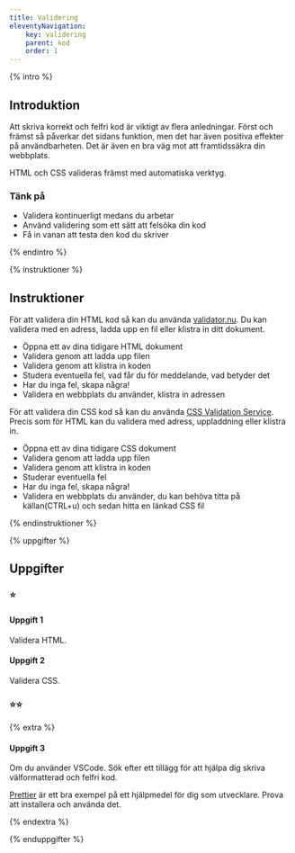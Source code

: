 ```yaml
---
title: Validering
eleventyNavigation:
    key: validering
    parent: kod
    order: 1
---
```


{% intro %}

## Introduktion
Att skriva korrekt och felfri kod är viktigt av flera anledningar. Först och främst
så påverkar det sidans funktion, men det har även positiva effekter på användbarheten.
Det är även en bra väg mot att framtidssäkra din webbplats.

HTML och CSS valideras främst med automatiska verktyg.

### Tänk på

 - Validera kontinuerligt medans du arbetar
 - Använd validering som ett sätt att felsöka din kod
 - Få in vanan att testa den kod du skriver

{% endintro %}

{% instruktioner %}

## Instruktioner

För att validera din HTML kod så kan du använda [validator.nu](https://validator.nu/).
Du kan validera med en adress, ladda upp en fil eller klistra in ditt dokument.

 - Öppna ett av dina tidigare HTML dokument
 - Validera genom att ladda upp filen
 - Validera genom att klistra in koden
 - Studera eventuella fel, vad får du för meddelande, vad betyder det
 - Har du inga fel, skapa några!
 - Validera en webbplats du använder, klistra in adressen

För att validera din CSS kod så kan du använda [CSS Validation Service](https://jigsaw.w3.org/css-validator/).
Precis som för HTML kan du validera med adress, uppladdning eller klistra in.

 - Öppna ett av dina tidigare CSS dokument
 - Validera genom att ladda upp filen
 - Validera genom att klistra in koden
 - Studerar eventuella fel
 - Har du inga fel, skapa några!
 - Validera en webbplats du använder, du kan behöva titta på källan(CTRL+u) och sedan hitta en länkad CSS fil 

{% endinstruktioner %}

{% uppgifter %}

## Uppgifter
### ⭐
#### Uppgift 1

Validera HTML.

#### Uppgift 2

Validera CSS.

### ⭐⭐

{% extra %}

#### Uppgift 3

Om du använder VSCode. Sök efter ett tillägg för att hjälpa dig
skriva välformatterad och felfri kod.

[Prettier](https://prettier.io/) är ett bra exempel på ett hjälpmedel
för dig som utvecklare. Prova att installera och använda det.

{% endextra %}

{% enduppgifter %}
